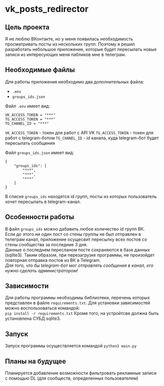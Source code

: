 # vk_posts_redirector
## Цель проекта
Я не люблю ВКонтакте, но у меня появилась необходимость просматривать посты из нескольких групп. Поэтому я решил разработать небольшое приложение, которые будет пересылать новые записи из интересующих меня пабликов мне в телеграм.


## Необходимые файлы
Для работы приложения необходимо два дополнительных файла:
- `.env`
- `groups_ids.json`

Файл `.env` имеет вид:
```
VK_ACCESS_TOKEN = "***"
TG_ACCESS_TOKEN = "***"
TG_CHANEL_ID = "***"
```
`VK_ACCESS_TOKEN` - токен для работ с API VK 
`TG_ACCESS_TOKEN` - токен для работ с telegram-ботом
`TG_CHANEL_ID` - id канала, куда telegram-бот будет пересылать сообщения


Файл `groups_ids.json` имеет вид:
```
{
    "groups_ids": [
        "***",
        "***",
        "***"
    ]
}
```
В списке `groups_ids` находятся id групп, посты из которых пользователь хочет пересылать в telegram-канал.


## Особенности работы
В файл `groups_ids` можно дабавить любое количество id групп ВК.<br>
Если до этого ни один пост со стены группы не был отправлен в телеграм канал, приложение осущесвит пересылку всех постов со стены сообщества за последние 3 дня.<br>
Данные о последнем пересланом посте сохраняются в базе данных (sqlite3). Таким образом, при перезагрузке программы, не произойдет повторная отправка постов из ВК в Telegram. <br>
*Для того, что бы telegram-бот мог отправлять сообщения в канал, его нужно сделать администратором!*


## Зависимости
Для работы программы необходимы библиотеки, перечень которых представлен в файле `requirements.txt`.
Для установки зависимостей можно воспользоваться командой:<br>
`pip install -r requirements.txt`
Кроме того, на устройтсве должна быть установлена СУБД sqlite3.

## Запуск
Запуск программы осуществляется командой `python3 main.py`


## Планы на будущее
Планируется добавление возможности фильтровать рекламные записи с помощью DL (для сообществ, определенных пользователем)